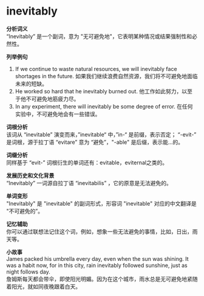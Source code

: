 # inevitably

**分析词义**  
“Inevitably” 是一个副词，意为 "无可避免地"，它表明某种情况或结果强制性和必然性。

  

**列举例句**

  

1.  If we continue to waste natural resources, we will inevitably face shortages in the future. 如果我们继续浪费自然资源，我们将不可避免地面临未来的短缺。
2.  He worked so hard that he inevitably burned out. 他工作如此努力，以至于他不可避免地筋疲力尽。
3.  In any experiment, there will inevitably be some degree of error. 在任何实验中，不可避免地会有一些错误。

  

**词根分析**  
该词从 “inevitable” 演变而来，”inevitable“ 中，”in-“ 是前缀，表示否定； “-evit-” 是词根，源于拉丁语 “evitare” 意为 “避免”，"-able" 是后缀，表示能...的。

  

**词缀分析**  
同样基于 “evit-” 词根衍生的单词还有：evitable，eviternal之类的。

  

**发展历史和文化背景**  
“Inevitably” 一词源自拉丁语 “inevitabilis” ，它的原意是无法避免的。

  

**单词变形**  
"Inevitably" 是 "inevitable" 的副词形式，形容词 "inevitable" 对应的中文翻译是 "不可避免的”。

  

**记忆辅助**  
你可以通过联想法记住这个词，例如，想象一些无法避免的事情，比如，日出，雨天等。

  

**小故事**  
James packed his umbrella every day, even when the sun was shining. It was a habit now, for in this city, rain inevitably followed sunshine, just as night follows day.  
詹姆斯每天都会带伞，即使阳光明媚。因为在这个城市，雨水总是无可避免地紧随着阳光，就如同夜晚跟着白天。
